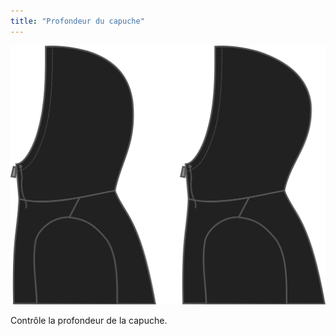 ```yaml
---
title: "Profondeur du capuche"
---
```


![Profondeur du capuche](./hooddepth.svg)

Contrôle la profondeur de la capuche.




